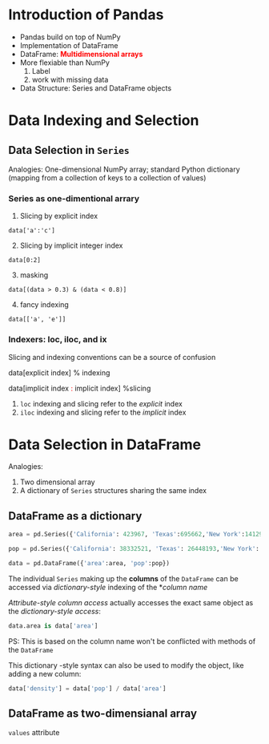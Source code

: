 # Introduction of Pandas
- Pandas build on top of NumPy
- Implementation of DataFrame
- DataFrame: <font color=red>**Multidimensional arrays** </font>
- More flexiable than NumPy
	1. Label
	2. work with missing data
- Data Structure: Series and DataFrame objects
# Data Indexing and Selection
## Data Selection in `Series`
Analogies: One-dimensional NumPy array; standard Python dictionary (mapping from a collection of keys to a collection of values)
### Series as one-dimentional arrary 
1. Slicing by explicit index
```
data['a':'c']
```
2. Slicing by implicit integer index
```
data[0:2]
```
3. masking
```
data[(data > 0.3) & (data < 0.8)]
```
4. fancy indexing
```
data[['a', 'e']]
```

### Indexers: loc, iloc, and ix
Slicing and indexing conventions can be a source of confusion

data[explicit index] % indexing

data[implicit index <font color=red>: </font> implicit index]  %slicing

1. `loc` indexing and slicing refer to the *explicit* index
2. `iloc` indexing and slicing refer to the *implicit* index

# Data Selection in DataFrame
Analogies:
1. Two dimensional array
2. A dictionary of `Series` structures sharing the same index

## DataFrame as a dictionary
```Python
area = pd.Series({'California': 423967, 'Texas':695662,'New York':141297, 'Florida':170312,'Illinois':149995})

pop = pd.Series({'California': 38332521, 'Texas': 26448193,'New York': 19651127,'Florida': 19552860,'Illinois': 12882135})

data = pd.DataFrame({'area':area, 'pop':pop})
```
The individual `Series` making up the **columns** of the `DataFrame` can be accessed via *dictionary-style* indexing of the **column name*

*Attribute-style column access* actually accesses the exact same object as the *dictionary-style access*:

```python
data.area is data['area']
```
PS: This is based on the column name won't be conflicted with methods of the `DataFrame`

This dictionary -style syntax can also be used to modify the object, like adding a new column:

```Python
data['density'] = data['pop'] / data['area']
```
## DataFrame as two-dimensianal array
`values` attribute

